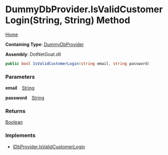 # DummyDbProvider\.IsValidCustomerLogin\(String, String\) Method

[Home](../../../../../../../README.md)

**Containing Type**: [DummyDbProvider](../README.md)

**Assembly**: DotNetGoat\.dll

```csharp
public bool IsValidCustomerLogin(string email, string password)
```

### Parameters

**email** &ensp; [String](https://docs.microsoft.com/en-us/dotnet/api/system.string)

**password** &ensp; [String](https://docs.microsoft.com/en-us/dotnet/api/system.string)

### Returns

[Boolean](https://docs.microsoft.com/en-us/dotnet/api/system.boolean)

### Implements

* [IDbProvider.IsValidCustomerLogin](../../IDbProvider/IsValidCustomerLogin/README.md)
